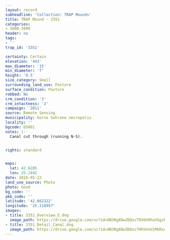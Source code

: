 ```yaml
---
layout: record
subheadline: 'Collection: TRAP Mounds'
title: TRAP Mound - 3351
categories:
- 3000-3999
header: no
tags:
- ''
trap_id: '3351'

certainty: Certain
elevation: '443'
max_diameter: '15'
min_diameter: '7'
height: '0.5'
size_category: Small
surrounding_land_use: Pasture
surface_condition: Pasture
robbed: No
crm_condition: '3'
crm_intactness: '2'
campaign: '2011'
source: Remote Sensing
municipality: Gorno Sahrane necropolis
locality: ''
bgcode: DS001
notes: |-
  Canal cut through (running N-S).


rights: standard


maps:
  lat: 42.6285
  lon: 25.2442
date: 2018-05-22
land_use_source: Photo
photo: Good
bg_code: ''
akb_code: ''
latitude: '42.662322'
longitude: '25.218957'
images:
- title: 3351_Overview_E.dng
  image_path: https://drive.google.com/uc?id=0B3Rg88wZDQscTDV6V0haVGgzbVU
- title: 3351_Detail_Canal.dng
  image_path: https://drive.google.com/uc?id=0B3Rg88wZDQscTHhVVnU1MkRxeGs
---
```

